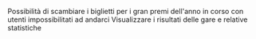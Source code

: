 Possibilità di scambiare i biglietti per i gran premi dell'anno in corso con utenti impossibilitati ad andarci
Visualizzare i risultati delle gare e relative statistiche
